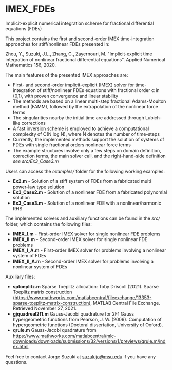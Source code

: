 # IMEX_FDEs
Implicit-explicit numerical integration scheme for fractional differential equations (FDEs)

This project contains the first and second-order IMEX time-integration approaches for stiff/nonlinear FDEs presented in:

Zhou, Y., Suzuki, J.L., Zhang, C., Zayernouri, M. "Implicit-explicit time integration of nonlinear fractional differential equations". Applied Numerical Mathematics 156, 2020.

The main features of the presented IMEX approaches are:

* First- and second-order implicit-explicit (IMEX) solver for time-integration of stiff/nonlinear FDEs equations with fractional order &alpha; in (0,1), with proven convergence and linear stability
* The methods are based on a linear multi-step fractional Adams-Moulton method (FAMM), followed by the extrapolation of the nonlinear force terms
* The singularities nearby the initial time are addressed through Lubich-like corrections
* A fast inversion scheme is employed to achieve a computational complexity of O(N log N), where N denotes the number of time-steps
* Currently, the implemented methods support the solution of systems of FDEs with single fractional orders nonlinear force terms
* The example structures involve only a few steps on domain definition, correction terms, the main solver call, and the right-hand-side definition _see src/Ex3_Case3.m_ 

Users can access the _examples/_ folder for the following working examples:

* __Ex2.m__ - Solution of a stiff system of FDEs from a fabricated multi power-law type solution
* __Ex3_Case2.m__ - Solution of a nonlinear FDE from  a fabricated polynomial solution
* __Ex3_Case3.m__ - Solution of a nonlinear FDE with a nonlinear/harmonic RHS

The implemented solvers and auxiliary functions can be found in the _src/_ folder, which contains the following files:

* __IMEX_I.m__     - First-order IMEX solver for single nonlinear FDE problems
* __IMEX_II.m__    - Second-order IMEX solver for single nonlinear FDE problems
* __IMEX_I_A.m__   - First-order IMEX solver for problems involving a nonlinear system of FDEs
* __IMEX_II_A.m__  - Second-order IMEX solver for problems involving a nonlinear system of FDEs

Auxiliary files:

* __sptoeplitz.m__ Sparse Toeplitz allocation: Toby Driscoll (2021). Sparse Toeplitz matrix construction (https://www.mathworks.com/matlabcentral/fileexchange/13353-sparse-toeplitz-matrix-construction), MATLAB Central File Exchange. Retrieved November 27, 2021.
* __gjquadreal2f1.m__ Gauss-Jacobi quadrature for 2F1 Gauss hypergeometric functions from Pearson, J. W. (2009). Computation of hypergeometric functions (Doctoral dissertation, University of Oxford).
* __qrule.m__ Gauss-Jacobi quadrature from https://www.mathworks.com/matlabcentral/mlc-downloads/downloads/submissions/32/versions/1/previews/qrule.m/index.html

Feel free to contact Jorge Suzuki at suzukijo@msu.edu if you have any questions.
